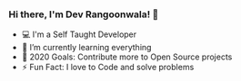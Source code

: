 ### Hi there, I'm Dev Rangoonwala! 👋

- 💻  I'm a Self Taught Developer
- 🌱  I’m currently learning everything 
- 🥅  2020 Goals: Contribute more to Open Source projects
- ⚡  Fun Fact: I love to Code and solve problems
<br />
